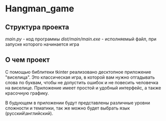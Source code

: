 # Hangman_game

## Структура проекта
*main.py* - код программы
*dist/main/main.exe* - исполняемый файл, при запуске которого начинается игра

## О чем проект

С помощью библитеки tkinter реализовано десктопное приложение "виселица". Это классическая игра, в которой вам нужно отгадывать слова по буквам, чтобы не допустить ошибок и не повесить человечка на виселице.
Приложение имеет простой и удобный интерфейс, а также красочную графику.

В будующем в приложении будут представлены различные уровни сложности и тематики, так же можно будет выбрать язык (русский\английский). 

